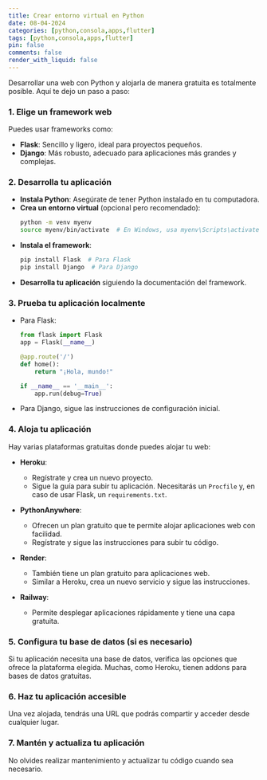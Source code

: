 ```yaml
---
title: Crear entorno virtual en Python
date: 08-04-2024
categories: [python,consola,apps,flutter]
tags: [python,consola,apps,flutter]
pin: false
comments: false
render_with_liquid: false
---
```


Desarrollar una web con Python y alojarla de manera gratuita es totalmente posible. Aquí te dejo un paso a paso:

### 1. Elige un framework web
Puedes usar frameworks como:
- **Flask**: Sencillo y ligero, ideal para proyectos pequeños.
- **Django**: Más robusto, adecuado para aplicaciones más grandes y complejas.

### 2. Desarrolla tu aplicación
- **Instala Python**: Asegúrate de tener Python instalado en tu computadora.
- **Crea un entorno virtual** (opcional pero recomendado):
  ```bash
  python -m venv myenv
  source myenv/bin/activate  # En Windows, usa myenv\Scripts\activate
  ```
- **Instala el framework**:
  ```bash
  pip install Flask  # Para Flask
  pip install Django  # Para Django
  ```
- **Desarrolla tu aplicación** siguiendo la documentación del framework.

### 3. Prueba tu aplicación localmente
- Para Flask:
  ```python
  from flask import Flask
  app = Flask(__name__)

  @app.route('/')
  def home():
      return "¡Hola, mundo!"

  if __name__ == '__main__':
      app.run(debug=True)
  ```
- Para Django, sigue las instrucciones de configuración inicial.

### 4. Aloja tu aplicación
Hay varias plataformas gratuitas donde puedes alojar tu web:

- **Heroku**:
  - Regístrate y crea un nuevo proyecto.
  - Sigue la guía para subir tu aplicación. Necesitarás un `Procfile` y, en caso de usar Flask, un `requirements.txt`.
  
- **PythonAnywhere**:
  - Ofrecen un plan gratuito que te permite alojar aplicaciones web con facilidad.
  - Regístrate y sigue las instrucciones para subir tu código.

- **Render**:
  - También tiene un plan gratuito para aplicaciones web.
  - Similar a Heroku, crea un nuevo servicio y sigue las instrucciones.

- **Railway**:
  - Permite desplegar aplicaciones rápidamente y tiene una capa gratuita.

### 5. Configura tu base de datos (si es necesario)
Si tu aplicación necesita una base de datos, verifica las opciones que ofrece la plataforma elegida. Muchas, como Heroku, tienen addons para bases de datos gratuitas.

### 6. Haz tu aplicación accesible
Una vez alojada, tendrás una URL que podrás compartir y acceder desde cualquier lugar.

### 7. Mantén y actualiza tu aplicación
No olvides realizar mantenimiento y actualizar tu código cuando sea necesario.
